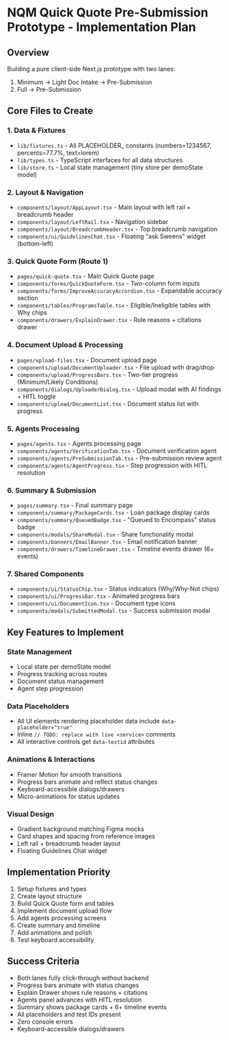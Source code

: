 # NQM Quick Quote Pre-Submission Prototype - Implementation Plan

## Overview
Building a pure client-side Next.js prototype with two lanes:
1. Minimum → Light Doc Intake → Pre-Submission
2. Full → Pre-Submission

## Core Files to Create

### 1. Data & Fixtures
- `lib/fixtures.ts` - All PLACEHOLDER_ constants (numbers=1234567, percents=77.7%, text=lorem)
- `lib/types.ts` - TypeScript interfaces for all data structures
- `lib/store.ts` - Local state management (tiny store per demoState model)

### 2. Layout & Navigation
- `components/layout/AppLayout.tsx` - Main layout with left rail + breadcrumb header
- `components/layout/LeftRail.tsx` - Navigation sidebar
- `components/layout/BreadcrumbHeader.tsx` - Top breadcrumb navigation
- `components/ui/GuidelinesChat.tsx` - Floating "ask Sweens" widget (bottom-left)

### 3. Quick Quote Form (Route 1)
- `pages/quick-quote.tsx` - Main Quick Quote page
- `components/forms/QuickQuoteForm.tsx` - Two-column form inputs
- `components/forms/ImproveAccuracyAccordion.tsx` - Expandable accuracy section
- `components/tables/ProgramsTable.tsx` - Eligible/Ineligible tables with Why chips
- `components/drawers/ExplainDrawer.tsx` - Rule reasons + citations drawer

### 4. Document Upload & Processing
- `pages/upload-files.tsx` - Document upload page
- `components/upload/DocumentUploader.tsx` - File upload with drag/drop
- `components/upload/ProgressBars.tsx` - Two-tier progress (Minimum/Likely Conditions)
- `components/dialogs/UploaderDialog.tsx` - Upload modal with AI findings + HITL toggle
- `components/upload/DocumentList.tsx` - Document status list with progress

### 5. Agents Processing
- `pages/agents.tsx` - Agents processing page
- `components/agents/VerificationTab.tsx` - Document verification agent
- `components/agents/PreSubmissionTab.tsx` - Pre-submission review agent
- `components/agents/AgentProgress.tsx` - Step progression with HITL resolution

### 6. Summary & Submission
- `pages/summary.tsx` - Final summary page
- `components/summary/PackageCards.tsx` - Loan package display cards
- `components/summary/QueuedBadge.tsx` - "Queued to Encompass" status badge
- `components/modals/ShareModal.tsx` - Share functionality modal
- `components/banners/EmailBanner.tsx` - Email notification banner
- `components/drawers/TimelineDrawer.tsx` - Timeline events drawer (6+ events)

### 7. Shared Components
- `components/ui/StatusChip.tsx` - Status indicators (Why/Why-Not chips)
- `components/ui/ProgressBar.tsx` - Animated progress bars
- `components/ui/DocumentIcon.tsx` - Document type icons
- `components/modals/SubmittedModal.tsx` - Success submission modal

## Key Features to Implement

### State Management
- Local state per demoState model
- Progress tracking across routes
- Document status management
- Agent step progression

### Data Placeholders
- All UI elements rendering placeholder data include `data-placeholder="true"`
- Inline `// TODO: replace with live <service>` comments
- All interactive controls get `data-testid` attributes

### Animations & Interactions
- Framer Motion for smooth transitions
- Progress bars animate and reflect status changes
- Keyboard-accessible dialogs/drawers
- Micro-animations for status updates

### Visual Design
- Gradient background matching Figma mocks
- Card shapes and spacing from reference images
- Left rail + breadcrumb header layout
- Floating Guidelines Chat widget

## Implementation Priority
1. Setup fixtures and types
2. Create layout structure
3. Build Quick Quote form and tables
4. Implement document upload flow
5. Add agents processing screens
6. Create summary and timeline
7. Add animations and polish
8. Test keyboard accessibility

## Success Criteria
- Both lanes fully click-through without backend
- Progress bars animate with status changes
- Explain Drawer shows rule reasons + citations
- Agents panel advances with HITL resolution
- Summary shows package cards + 6+ timeline events
- All placeholders and test IDs present
- Zero console errors
- Keyboard-accessible dialogs/drawers